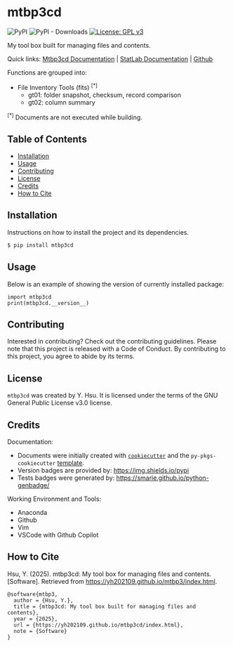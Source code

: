 # mtbp3cd

![PyPI](https://img.shields.io/pypi/v/mtbp3cd?label=pypi%20package)
![PyPI - Downloads](https://img.shields.io/pypi/dm/mtbp3cd)
[![License: GPL v3](https://img.shields.io/badge/License-GPLv3-blue.svg)](https://www.gnu.org/licenses/gpl-3.0)

My tool box built for managing files and contents.

Quick links: 
[Mtbp3cd Documentation](https://yh202109.github.io/mtbp3cd/index.html) |
[StatLab Documentation](https://yh202109.github.io/mtbp3Lab/index.html) |
[Github](https://github.com/yh202109/mtbp3cd) 

Functions are grouped into:

- File Inventory Tools (fits) <sup>[*]</sup>
  - gt01: folder snapshot, checksum, record comparison
  - gt02: column summary


<sup>[*]</sup> Documents are not executed while building.

## Table of Contents

- [Installation](#installation)
- [Usage](#usage)
- [Contributing](#contributing)
- [License](#license) 
- [Credits](#credits) 
- [How to Cite](#how-to-cite) 

## Installation

Instructions on how to install the project and its dependencies.

```bash
$ pip install mtbp3cd
```

## Usage

Below is an example of showing the version of currently installed package:

``` 
import mtbp3cd
print(mtbp3cd.__version__)
``` 

## Contributing

Interested in contributing? Check out the contributing guidelines. Please note that this project is released with a Code of Conduct. By contributing to this project, you agree to abide by its terms.

## License

`mtbp3cd` was created by Y. Hsu. It is licensed under the terms of the GNU General Public License v3.0 license.


## Credits

Documentation: 

- Documents were initially created with [`cookiecutter`](https://cookiecutter.readthedocs.io/en/latest/) and the `py-pkgs-cookiecutter` [template](https://github.com/py-pkgs/py-pkgs-cookiecutter).
- Version badges are provided by: https://img.shields.io/pypi
- Tests badges were generated by: https://smarie.github.io/python-genbadge/

Working Environment and Tools:

- Anaconda
- Github 
- Vim
- VSCode with Github Copilot


## How to Cite 

Hsu, Y. (2025). mtbp3cd: My tool box for managing files and contents. [Software]. Retrieved from https://yh202109.github.io/mtbp3/index.html.

```
@software{mtbp3,
  author = {Hsu, Y.},
  title = {mtbp3cd: My tool box built for managing files and contents},
  year = {2025},
  url = {https://yh202109.github.io/mtbp3cd/index.html},
  note = {Software}
}
```
